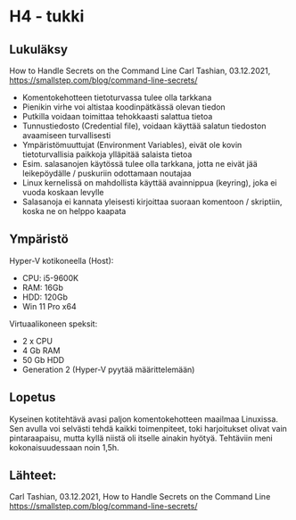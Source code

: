 # H4 - tukki

## Lukuläksy
How to Handle Secrets on the Command Line
Carl Tashian, 03.12.2021, https://smallstep.com/blog/command-line-secrets/
- Komentokehotteen tietoturvassa tulee olla tarkkana
- Pienikin virhe voi altistaa koodinpätkässä olevan tiedon
- Putkilla voidaan toimittaa tehokkaasti salattua tietoa
- Tunnustiedosto (Credential file), voidaan käyttää salatun tiedoston avaamiseen turvallisesti
- Ympäristömuuttujat (Environment Variables), eivät ole kovin tietoturvallisia paikkoja ylläpitää salaista tietoa
- Esim. salasanojen käytössä tulee olla tarkkana, jotta ne eivät jää leikepöydälle / puskuriin odottamaan noutajaa
- Linux kernelissä on mahdollista käyttää avainnippua (keyring), joka ei vuoda koskaan levylle
- Salasanoja ei kannata yleisesti kirjoittaa suoraan komentoon / skriptiin, koska ne on helppo kaapata

## Ympäristö

Hyper-V kotikoneella (Host):

- CPU: i5-9600K
- RAM: 16Gb
- HDD: 120Gb
- Win 11 Pro x64

Virtuaalikoneen speksit:

- 2 x CPU
- 4 Gb RAM
- 50 Gb HDD
- Generation 2 (Hyper-V pyytää määrittelemään)


## Lopetus
Kyseinen kotitehtävä avasi paljon komentokehotteen maailmaa Linuxissa. Sen avulla voi selvästi tehdä kaikki toimenpiteet, toki harjoitukset olivat vain pintaraapaisu, mutta kyllä niistä oli itselle ainakin hyötyä. Tehtäviin meni kokonaisuudessaan noin 1,5h.

## Lähteet:
Carl Tashian, 03.12.2021, How to Handle Secrets on the Command Line
https://smallstep.com/blog/command-line-secrets/
